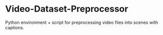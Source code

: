 # Video-Dataset-Preprocessor
Python environment + script for preprocessing video files into scenes with captions.
